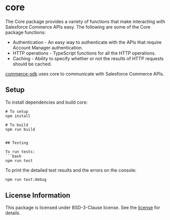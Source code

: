 # core

The Core package provides a variety of functions that make interacting with Salesforce Commerce APIs easy. The following are some of the Core package functions:

* Authentication - An easy way to authenticate with the APIs that require Account Manager authentication.
* HTTP operations - TypeScript functions for all the HTTP operations.
* Caching - Ability to specify whether or not the results of HTTP requests should be cached.

 [commerce-sdk](https://www.npmjs.com/package/commerce-sdk) uses core to communicate with Salesforce Commerce APIs.

## Setup

To install dependencies and build core:

    # To setup
    npm install

    # To build
    npm run build
```

## Testing

To run tests:
```bash
npm run test
```
To print the detailed test results and the errors on the console:
```bash
npm run test:debug
```

## License Information
This package is licensed under BSD-3-Clause license. See the [license](./LICENSE.txt) for details.
